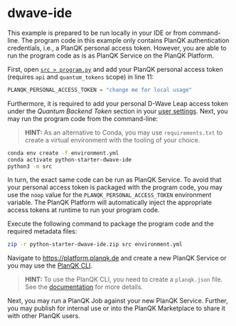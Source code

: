 # dwave-ide

This example is prepared to be run locally in your IDE or from command-line.
The program code in this example only contains PlanQK authentication credentials, i.e., a PlanQK personal access token.
However, you are able to run the program code as is as PlanQK Service on the PlanQK Platform.

First, open [`src > program.py`](src/program.py) and add your PlanQK personal access token (requires `api` and `quantum_tokens` scope) in line 11:

```python
PLANQK_PERSONAL_ACCESS_TOKEN = "change me for local usage"
```

Furthermore, it is required to add your personal D-Wave Leap access token under the
_Quantum Backend Token_ section in your [user settings](https://platform.planqk.de/settings/backend-tokens).
Next, you may run the program code from the command-line:

> **HINT:**
> As an alternative to Conda, you may use `requirements.txt` to create a virtual environment with the tooling of your choice.

```bash
conda env create -f environment.yml
conda activate python-starter-dwave-ide
python3 -m src
```

In turn, the exact same code can be run as PlanQK Service.
To avoid that your personal access token is packaged with the program code, you may use the `noop` value for the `PLANQK_PERSONAL_ACCESS_TOKEN` environment variable.
The PlanQK Platform will automatically inject the appropriate access tokens at runtime to run your program code.

Execute the following command to package the program code and the required metadata files:

```bash
zip -r python-starter-dwave-ide.zip src environment.yml
```

Navigate to <https://platform.planqk.de> and create a new PlanQK Service or you may use the [PlanQK CLI](https://docs.platform.planqk.de/quickstart.html).

> **HINT:**
> To use the PlanQK CLI, you need to create a `planqk.json` file.
> See the [documentation](https://docs.platform.planqk.de/planqk-json-reference.html) for more details.

Next, you may run a PlanQK Job against your new PlanQK Service.
Further, you may publish for internal use or into the PlanQK Marketplace to share it with other PlanQK users.
